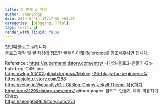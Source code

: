 ```yaml
---
title: 첫 번째 글 작성
author: chanyongp
date: 2024-04-14 17:17:00 +09:00
categories: [Blogging, Trial]
tags: [writing]
render_with_liquid: false
---
```


첫번째 블로그 글입니다.  
블로그 제작 및 글 작성에 참조한 글들은 아래 Reference를 참조해주시면 됩니다.  

Reference : 
https://supermemi.tistory.com/entry/  나만의-블로그-만들기-Git-hub-blog-GitHubio  
https://wlqmffl0102.github.io/posts/Making-Git-blogs-for-beginners-3/  
https://jojoldu.tistory.com/288  
https://velog.io/@coastby/Git-GitBlog-Chirpy-Jekyll-Theme-적용하기  
https://ree31206.tistory.com/entry/  github-pages-블로그-만들기-테마-적용하기Chirpy  
https://seong6496.tistory.com/270  